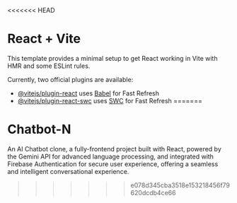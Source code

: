 <<<<<<< HEAD
# React + Vite

This template provides a minimal setup to get React working in Vite with HMR and some ESLint rules.

Currently, two official plugins are available:

- [@vitejs/plugin-react](https://github.com/vitejs/vite-plugin-react/blob/main/packages/plugin-react/README.md) uses [Babel](https://babeljs.io/) for Fast Refresh
- [@vitejs/plugin-react-swc](https://github.com/vitejs/vite-plugin-react-swc) uses [SWC](https://swc.rs/) for Fast Refresh
=======
# Chatbot-N
An AI Chatbot clone, a fully-frontend project built with React, powered by the Gemini API for advanced language processing, and integrated with Firebase Authentication for secure user experience, offering a seamless and intelligent conversational experience.
>>>>>>> e078d345cba3518e153218456f79620dcdb4ce66

